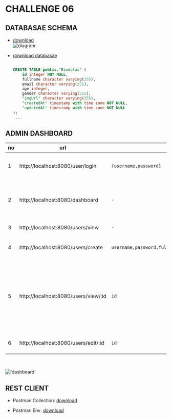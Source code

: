 # CHALLENGE 06

## DATABASAE SCHEMA

- [download](./file-pendukung/1-digram.png)<br>
  ![diagram](./file-pendukung/1-digram.png) <br>

- [download databasae](./file-pendukung/2-challenge_ch06_development.sql)<br>

  ```sql
  ....
  CREATE TABLE public."Biodatas" (
      id integer NOT NULL,
      fullname character varying(255),
      email character varying(255),
      age integer,
      gender character varying(255),
      "imgUrl" character varying(255),
      "createdAt" timestamp with time zone NOT NULL,
      "updatedAt" timestamp with time zone NOT NULL
  );
  ....
  ```

## ADMIN DASHBOARD

| no  | url                                  | body                                                 | ket                                                                                     |
| --- | ------------------------------------ | ---------------------------------------------------- | --------------------------------------------------------------------------------------- |
| 1   | http://localhost:8080/user/login     | `{username,password}`                                | username: **admin** <br> password: **admin**                                            |
| 2   | http://localhost:8080/dashboard      | `-`                                                  | login required !, total users, total game played                                        |
| 3   | http://localhost:8080/users/view     | `-`                                                  | list of users                                                                           |
| 4   | http://localhost:8080/users/create   | `username,password,fullname,email,imgUrl,age,gender` | `username, password` are required!                                                      |
| 5   | http://localhost:8080/users/view/:id | `id`                                                 | `id` or userId is required!, <br> edit button, delete user, delete biodata user is here |
| 6   | http://localhost:8080/users/edit/:id | `id`                                                 | `id` or userId is required!                                                             |

<br>

!['dashboard'](.assets/dashboard.png)

## REST CLIENT

- Postman Collection: [download](./file-pendukung/challenge-ch06.postman_collection.json)

- Postman Env: [download](./file-pendukung/ch-06-env.postman_environment.json)
